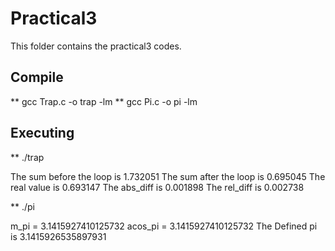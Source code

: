 # Practical3

This folder contains the practical3 codes.

## Compile

** gcc Trap.c -o trap -lm
** gcc Pi.c -o pi -lm

## Executing

** ./trap

The sum before the loop is 1.732051
The sum after the loop is 0.695045
The real value is 0.693147
The abs_diff is 0.001898 
The rel_diff is 0.002738

** ./pi

m_pi = 3.1415927410125732
acos_pi = 3.1415927410125732
The Defined pi is 3.1415926535897931